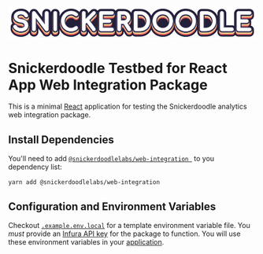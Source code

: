 ![Snickerdoodle Protocol](/snickerdoodle_horizontal_notab.png)

# Snickerdoodle Testbed for React App Web Integration Package

This is a minimal [React](https://react.dev/) application for testing the Snickerdoodle analytics web integration package. 

 ## Install Dependencies

 You'll need to add [`@snickerdoodlelabs/web-integration
`](https://www.npmjs.com/package/@snickerdoodlelabs/web-integration) to you dependency list:

```
yarn add @snickerdoodlelabs/web-integration
```

## Configuration and Environment Variables

Checkout [`.example.env.local`](/.example.env.local) for a template environment variable file. You *must* provide an [Infura 
API key](https://www.infura.io/) for the package to function. You will use these environment variables in your [application](/src/App.tsx#L36). 